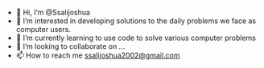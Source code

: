 - 👋 Hi, I’m @Ssalijoshua
- 👀 I’m interested in developing solutions to the daily problems we face as computer users. 
- 🌱 I’m currently learning to use code to solve various computer problems
- 💞️ I’m looking to collaborate on ...
- 📫 How to reach me ssalijoshua2002@gmail.com
